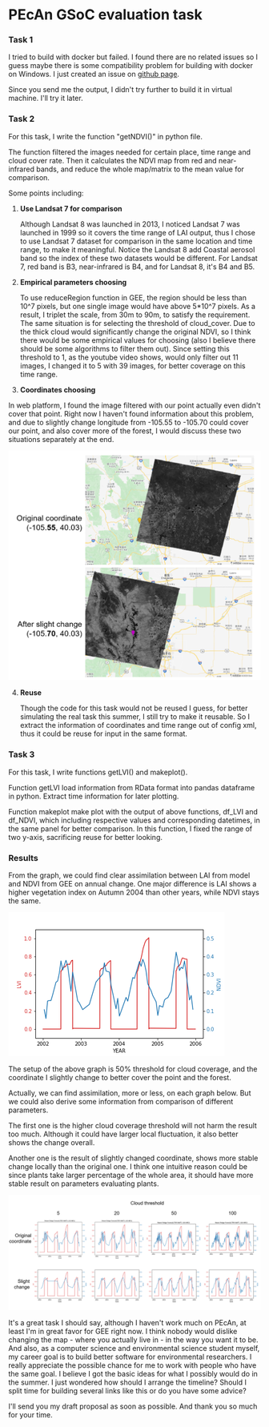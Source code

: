 # PEcAn GSoC evaluation task

### Task 1

I tried to build with docker but failed. I found there are no related issues so I guess maybe there is some compatibility problem for building with docker on Windows. I just created an issue on [github page](https://github.com/PecanProject/pecan/issues/2554).

Since you send me the output, I didn't try further to build it in virtual machine. I'll try it later.



### Task 2

For this task, I write the function "getNDVI()" in python file.

The function filtered the images needed for certain place, time range and cloud cover rate. Then it calculates the NDVI map from red and near-infrared bands, and reduce the whole map/matrix to the mean value for comparison.

Some points including:

1. **Use Landsat 7 for comparison** 

   Although Landsat 8 was launched in 2013, I noticed Landsat 7 was launched in 1999 so it covers the time range of LAI output, thus I chose to use Landsat 7 dataset for comparison in the same location and time range, to make it meaningful. Notice the Landsat 8 add Coastal aerosol band so the index of these two datasets would be different. For Landsat 7, red band is B3, near-infrared is B4, and for Landsat 8, it's B4 and B5.

2. **Empirical parameters choosing**

   To use reduceRegion function in GEE, the region should be less than 10^7 pixels, but one single image would have above 5*10^7 pixels. As a result, I triplet the scale, from 30m to 90m, to satisfy the requirement. The same situation is for selecting the threshold of cloud_cover. Due to the thick cloud would significantly change the original NDVI, so I think there would be some empirical values for choosing (also I believe there should be some algorithms to filter them out). Since setting this threshold to 1, as the youtube video shows, would only filter out 11 images, I changed it to 5 with 39 images, for better coverage on this time range.

3.  **Coordinates choosing**

   In web platform, I found the image filtered with our point actually even didn't cover that point. Right now I haven't found information about this problem, and due to slightly change longitude from -105.55 to -105.70  could cover our point, and also cover more of the forest, I would discuss these two situations separately at the end.

   <img src=".\img\coordiante.png" alt="coordinate" style="zoom:50%;" />

4. **Reuse**

   Though the code for this task would not be reused I guess, for better simulating the real task this summer, I still try to make it reusable. So I extract the information of coordinates and time range out of config xml, thus it could be reuse for input in the same format.

   

### Task 3

For this task, I write functions getLVI() and makeplot().

Function getLVI load information from RData format into pandas dataframe in python. Extract time information for later plotting.

Function makeplot make plot with the output of above functions, df_LVI and df_NDVI, which including respective values and corresponding datetimes,  in the same panel for better comparison. In this function, I fixed the range of two y-axis, sacrificing reuse for better looking. 



### Results

From the graph, we could find clear assimilation between LAI from model and NDVI from GEE on annual change. One major difference is LAI shows a higher vegetation index on Autumn 2004 than other years, while NDVI stays the same.

 ![Single Comparison](.\img\50.png)

The setup of the above graph is 50% threshold for cloud coverage, and the coordinate I slightly change to better cover the point and the forest. 

Actually, we can find assimilation, more or less, on each graph below. But we could also derive some information from comparison of different parameters.

The first one is the higher cloud coverage threshold will not harm the result too much. Although it could have larger local fluctuation, it also better shows the change overall.

Another one is the result of slightly changed coordinate, shows more stable change locally than the original one. I think one intuitive reason could be since plants take larger percentage of the whole area, it should have more stable result on parameters evaluating plants.

![Comparison](.\img\Comparison.png)

It's a great task I should say, although I haven't work much on PEcAn, at least I'm in great favor for GEE right now. I think nobody would dislike changing the map - where you actually live in - in the way you want it to be. And also, as a computer science and environmental science student myself, my career goal is to build better software for environmental researchers. I really appreciate the possible chance for me to work with people who have the same goal. I believe I got the basic ideas for what I possibly would do in the summer. I just wondered how should I arrange the timeline? Should I split time for building several links like this or do you have some advice?

I'll send you my draft proposal as soon as possible. And thank you so much for your time.